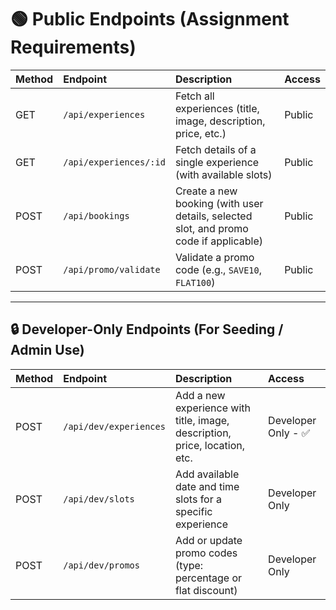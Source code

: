 
# 🟢 Public Endpoints (Assignment Requirements)

| Method | Endpoint              | Description                                                                                  | Access  |
|:-------|:----------------------|:---------------------------------------------------------------------------------------------|:--------|
| GET    | `/api/experiences`    | Fetch all experiences (title, image, description, price, etc.)                               | Public  |
| GET    | `/api/experiences/:id`| Fetch details of a single experience (with available slots)                                  | Public  |
| POST   | `/api/bookings`       | Create a new booking (with user details, selected slot, and promo code if applicable)        | Public  |
| POST   | `/api/promo/validate` | Validate a promo code (e.g., `SAVE10`, `FLAT100`)                                            | Public  |

---

## 🔒 Developer-Only Endpoints (For Seeding / Admin Use)

| Method | Endpoint              | Description                                                                                  | Access          |
|:-------|:----------------------|:---------------------------------------------------------------------------------------------|:----------------|
| POST   | `/api/dev/experiences`| Add a new experience with title, image, description, price, location, etc.                   | Developer Only - ✅  |
| POST   | `/api/dev/slots`      | Add available date and time slots for a specific experience                                  | Developer Only  |
| POST   | `/api/dev/promos`     | Add or update promo codes (type: percentage or flat discount)                                | Developer Only  |
